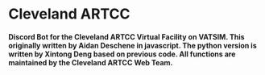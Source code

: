 # Cleveland ARTCC
#### Discord Bot for the Cleveland ARTCC Virtual Facility on VATSIM. This originally written by Aidan Deschene in javascript. The python version is written by Xintong Deng based on previous code. All functions are maintained by the Cleveland ARTCC Web Team. 
